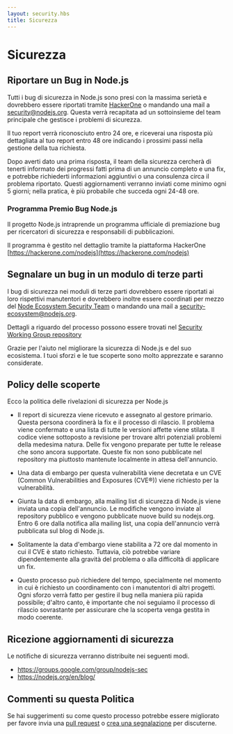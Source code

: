 ```yaml
---
layout: security.hbs
title: Sicurezza
---
```


# Sicurezza

## Riportare un Bug in Node.js

Tutti i bug di sicurezza in Node.js sono presi con la massima serietà e dovrebbero essere riportati tramite [HackerOne](https://hackerone.com/nodejs) o mandando una mail a [security@nodejs.org](mailto:security@nodejs.org). Questa verrà recapitata ad un sottoinsieme del team principale che gestisce i problemi di sicurezza.

Il tuo report verrà riconosciuto entro 24 ore, e riceverai una risposta più dettagliata al tuo report entro 48 ore indicando i prossimi passi nella gestione della tua richiesta.

Dopo averti dato una prima risposta, il team della sicurezza cercherà di tenerti informato dei progressi fatti prima di un annuncio completo e una fix, e potrebbe richiederti informazioni aggiuntivi o una consulenza circa il problema riportato.
Questi aggiornamenti verranno inviati come minimo ogni 5 giorni; nella pratica, è più probabile che succeda ogni 24-48 ore.

### Programma Premio Bug Node.js

Il progetto Node.js intraprende un programma ufficiale di premiazione bug per ricercatori di sicurezza e responsabili di pubblicazioni.

Il programma è gestito nel dettaglio tramite la piattaforma HackerOne [https://hackerone.com/nodejs](https://hackerone.com/nodejs)

## Segnalare un bug in un modulo di terze parti

I bug di sicurezza nei moduli di terze parti dovrebbero essere riportati ai loro rispettivi manutentori e dovrebbero inoltre essere coordinati per mezzo del [Node Ecosystem Security Team](https://hackerone.com/nodejs-ecosystem) o mandando una mail a [security-ecosystem@nodejs.org](mailto:security-ecosystem@nodejs.org).

Dettagli a riguardo del processo possono essere trovati nel [Security Working Group repository](https://github.com/nodejs/security-wg/blob/master/processes/third_party_vuln_process.md)

Grazie per l'aiuto nel migliorare la sicurezza di Node.js e del suo ecosistema. I tuoi sforzi e le tue scoperte sono molto apprezzate e saranno considerate.

## Policy delle scoperte

Ecco la politica delle rivelazioni di sicurezza per Node.js

- Il report di sicurezza viene ricevuto e assegnato al gestore primario. Questa persona coordinerà la fix e il processo di rilascio. Il problema viene confermato e una lista di tutte le versioni affette viene stilata. Il codice viene sottoposto a revisione per trovare altri potenziali problemi della medesima natura. Delle fix vengono preparate per tutte le release che sono ancora supportate.
Queste fix non sono pubblicate nel repository ma piuttosto mantenute localmente in attesa dell'annuncio.

- Una data di embargo per questa vulnerabilità viene decretata e un CVE (Common Vulnerabilities and Exposures (CVE®)) viene richiesto per la vulnerabilità.

- Giunta la data di embargo, alla mailing list di sicurezza di Node.js viene inviata una copia dell'annuncio. Le modifiche vengono inviate al repository pubblico e vengono pubblicate nuove build su nodejs.org. Entro 6 ore dalla notifica alla mailing list, una copia dell'annuncio verrà pubblicata sul blog di Node.js.

- Solitamente la data d'embargo viene stabilita a 72 ore dal momento in cui il CVE è stato richiesto. Tuttavia, ciò potrebbe variare dipendentemente alla gravità del problema o alla difficoltà di applicare un fix.

- Questo processo può richiedere del tempo, specialmente nel momento in cui è richiesto un coordinamento con i manutentori di altri progetti. Ogni sforzo verrà fatto per gestire il bug nella maniera più rapida possibile; d'altro canto, è importante che noi seguiamo il processo di rilascio sovrastante per assicurare che la scoperta venga gestita in modo coerente.

## Ricezione aggiornamenti di sicurezza

Le notifiche di sicurezza verranno distribuite nei seguenti modi.

- <https://groups.google.com/group/nodejs-sec>
- <https://nodejs.org/en/blog/>

## Commenti su questa Politica

Se hai suggerimenti su come questo processo potrebbe essere migliorato per favore invia una [pull request](https://github.com/nodejs/nodejs.org) o [crea una segnalazione](https://github.com/nodejs/security-wg/issues/new) per discuterne.
